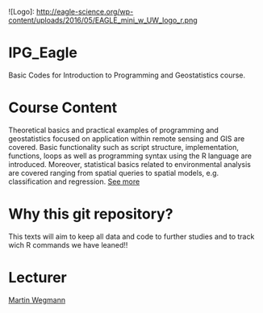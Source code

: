 ![Logo]: http://eagle-science.org/wp-content/uploads/2016/05/EAGLE_mini_w_UW_logo_r.png

# IPG_Eagle
Basic Codes for Introduction to Programming and Geostatistics course. 

# Course Content
Theoretical basics and practical examples of programming and geostatistics focused on application within remote sensing and GIS are covered. Basic functionality such as script structure, implementation, functions, loops as well as programming syntax using the R language are introduced. Moreover, statistical basics related to environmental analysis are covered ranging from spatial queries to spatial models, e.g. classification and regression. [See more](http://eagle-science.org/project/programming-and-geostatistical-analysis/)

# Why this git repository?
This texts will aim to keep all data and code to further studies and to track wich R commands we have leaned!!

# Lecturer
[Martin Wegmann](http://eagle-science.org/lecturer/wegmann/)
